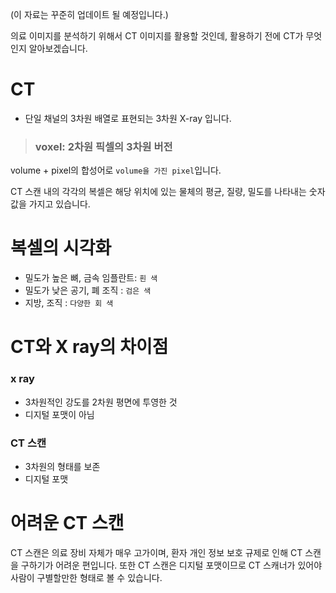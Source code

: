 (이 자료는 꾸준히 업데이트 될 예정입니다.)


의료 이미지를 분석하기 위해서 CT 이미지를 활용할 것인데, 활용하기 전에 CT가 무엇인지 알아보겠습니다.

# CT
- 단일 채널의 3차원 배열로 표현되는 3차원 X-ray 입니다.

> ### voxel: 2차원 픽셀의 3차원 버전
volume + pixel의 합성어로 `volume을 가진 pixel`입니다.

CT 스캔 내의 각각의 복셀은 해당 위치에 있는 물체의 평균, 질량, 밀도를 나타내는 숫자 값을 가지고 있습니다.

# 복셀의 시각화
- 밀도가 높은 뼈, 금속 임플란트: `흰 색`
- 밀도가 낮은 공기, 폐 조직 : `검은 색`
- 지방, 조직 : `다양한 회 색`
			
# CT와 X ray의 차이점
### x ray
- 3차원적인 강도를 2차원 평면에 투영한 것
- 디지털 포맷이 아님

### CT 스캔
- 3차원의 형태를 보존
- 디지털 포맷


# 어려운 CT 스캔

CT 스캔은 의료 장비 자체가 매우 고가이며, 환자 개인 정보 보호 규제로 인해 CT 스캔을 구하기가 어려운 편입니다.
또한 CT 스캔은 디지털 포맷이므로 CT 스캐너가 있어야 사람이 구별할만한 형태로 볼 수 있습니다.
